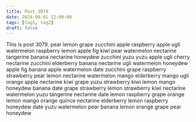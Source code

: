 ```yaml
---
title: Post 3079
date: 2024-09-01 12:00:00
tags: [tag1, tag2]
draft: false
---
```

This is post 3079.
pear
lemon
grape
zucchini
apple
raspberry
apple
ugli
watermelon
raspberry
lemon
apple
fig
kiwi
pear
watermelon
nectarine
tangerine
banana
nectarine
honeydew
zucchini
yuzu
yuzu
apple
ugli
cherry
nectarine
zucchini
elderberry
banana
nectarine
ugli
watermelon
honeydew
apple
fig
banana
apple
watermelon
date
zucchini
grape
raspberry
strawberry
pear
lemon
nectarine
watermelon
mango
elderberry
mango
ugli
orange
apple
nectarine
kiwi
grape
yuzu
strawberry
kiwi
lemon
mango
honeydew
banana
date
grape
strawberry
lemon
strawberry
kiwi
nectarine
watermelon
yuzu
tangerine
nectarine
date
lemon
raspberry
grape
orange
lemon
mango
orange
quince
nectarine
elderberry
lemon
raspberry
honeydew
date
yuzu
watermelon
pear
banana
lemon
orange
grape
pear
honeydew
